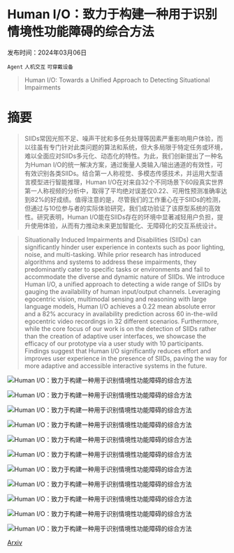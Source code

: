 # Human I/O：致力于构建一种用于识别情境性功能障碍的综合方法

发布时间：2024年03月06日

`Agent` `人机交互` `可穿戴设备`

> Human I/O: Towards a Unified Approach to Detecting Situational Impairments

# 摘要

> SIIDs常因光照不足、噪声干扰和多任务处理等因素严重影响用户体验，而以往虽有专门针对此类问题的算法和系统，但大多局限于特定任务或环境，难以全面应对SIIDs多元化、动态化的特性。为此，我们创新提出了一种名为Human I/O的统一解决方案，通过衡量人类输入/输出通道的有效性，可有效识别各类SIIDs。结合第一人称视觉、多模态传感技术，并运用大型语言模型进行智能推理，Human I/O在对来自32个不同场景下60段真实世界第一人称视频的分析中，取得了平均绝对误差仅0.22、可用性预测准确率达到82%的好成绩。值得注意的是，尽管我们的工作重心在于SIIDs的检测，但通过与10位参与者的实际体验研究，我们成功验证了该原型系统的高效性。研究表明，Human I/O能在SIIDs存在的环境中显著减轻用户负担，提升使用体验，从而有力推动未来更加智能化、无障碍化的交互系统设计。

> Situationally Induced Impairments and Disabilities (SIIDs) can significantly hinder user experience in contexts such as poor lighting, noise, and multi-tasking. While prior research has introduced algorithms and systems to address these impairments, they predominantly cater to specific tasks or environments and fail to accommodate the diverse and dynamic nature of SIIDs. We introduce Human I/O, a unified approach to detecting a wide range of SIIDs by gauging the availability of human input/output channels. Leveraging egocentric vision, multimodal sensing and reasoning with large language models, Human I/O achieves a 0.22 mean absolute error and a 82% accuracy in availability prediction across 60 in-the-wild egocentric video recordings in 32 different scenarios. Furthermore, while the core focus of our work is on the detection of SIIDs rather than the creation of adaptive user interfaces, we showcase the efficacy of our prototype via a user study with 10 participants. Findings suggest that Human I/O significantly reduces effort and improves user experience in the presence of SIIDs, paving the way for more adaptive and accessible interactive systems in the future.

![Human I/O：致力于构建一种用于识别情境性功能障碍的综合方法](../../../paper_images/2403.04008/x1.png)

![Human I/O：致力于构建一种用于识别情境性功能障碍的综合方法](../../../paper_images/2403.04008/x2.png)

![Human I/O：致力于构建一种用于识别情境性功能障碍的综合方法](../../../paper_images/2403.04008/x3.png)

![Human I/O：致力于构建一种用于识别情境性功能障碍的综合方法](../../../paper_images/2403.04008/x4.png)

![Human I/O：致力于构建一种用于识别情境性功能障碍的综合方法](../../../paper_images/2403.04008/x5.png)

![Human I/O：致力于构建一种用于识别情境性功能障碍的综合方法](../../../paper_images/2403.04008/x6.png)

![Human I/O：致力于构建一种用于识别情境性功能障碍的综合方法](../../../paper_images/2403.04008/x7.png)

![Human I/O：致力于构建一种用于识别情境性功能障碍的综合方法](../../../paper_images/2403.04008/x8.png)

![Human I/O：致力于构建一种用于识别情境性功能障碍的综合方法](../../../paper_images/2403.04008/x9.png)

![Human I/O：致力于构建一种用于识别情境性功能障碍的综合方法](../../../paper_images/2403.04008/x10.png)

![Human I/O：致力于构建一种用于识别情境性功能障碍的综合方法](../../../paper_images/2403.04008/x11.png)

[Arxiv](https://arxiv.org/abs/2403.04008)